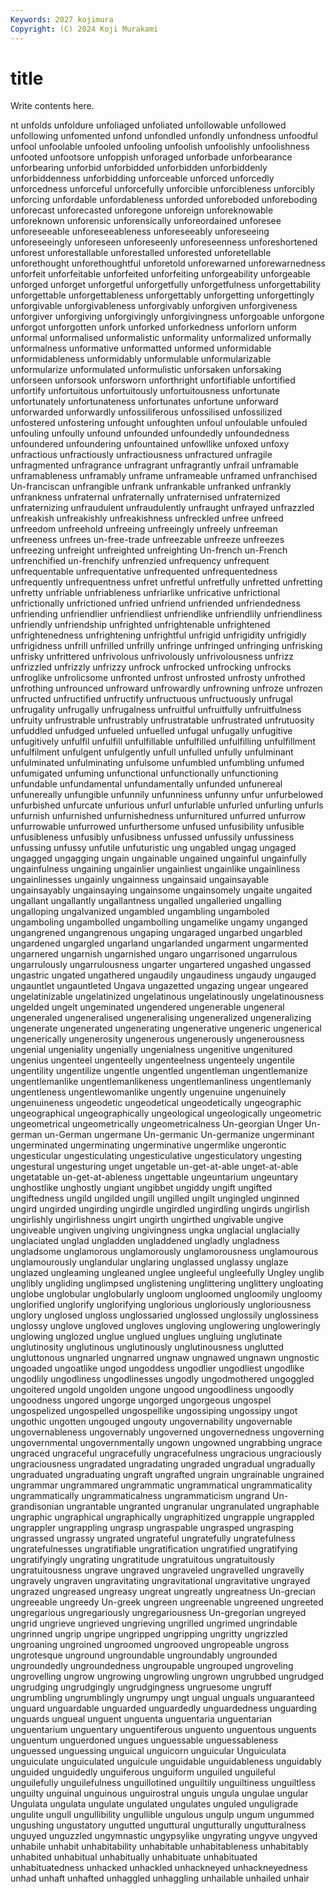 ```yaml
---
Keywords: 2027 kojimura
Copyright: (C) 2024 Koji Murakami
---
```


# title

Write contents here.



nt unfolds unfoldure unfoliaged unfoliated
unfollowable unfollowed unfollowing unfomented unfond unfondled unfondly unfondness unfoodful unfool
unfoolable unfooled unfooling unfoolish unfoolishly unfoolishness unfooted unfootsore unfoppish unforaged
unforbade unforbearance unforbearing unforbid unforbidded unforbidden unforbiddenly unforbiddenness unforbidding unforceable
unforced unforcedly unforcedness unforceful unforcefully unforcible unforcibleness unforcibly unforcing unfordable
unfordableness unforded unforeboded unforeboding unforecast unforecasted unforegone unforeign unforeknowable unforeknown
unforensic unforensically unforeordained unforesee unforeseeable unforeseeableness unforeseeably unforeseeing unforeseeingly unforeseen
unforeseenly unforeseenness unforeshortened unforest unforestallable unforestalled unforested unforetellable unforethought unforethoughtful
unforetold unforewarned unforewarnedness unforfeit unforfeitable unforfeited unforfeiting unforgeability unforgeable unforged
unforget unforgetful unforgetfully unforgetfulness unforgettability unforgettable unforgettableness unforgettably unforgetting unforgettingly
unforgivable unforgivableness unforgivably unforgiven unforgiveness unforgiver unforgiving unforgivingly unforgivingness unforgoable
unforgone unforgot unforgotten unfork unforked unforkedness unforlorn unform unformal unformalised
unformalistic unformality unformalized unformally unformalness unformative unformatted unformed unformidable unformidableness
unformidably unformulable unformularizable unformularize unformulated unformulistic unforsaken unforsaking unforseen unforsook
unforsworn unforthright unfortifiable unfortified unfortify unfortuitous unfortuitously unfortuitousness unfortunate unfortunately
unfortunateness unfortunates unfortune unforward unforwarded unforwardly unfossiliferous unfossilised unfossilized unfostered
unfostering unfought unfoughten unfoul unfoulable unfouled unfouling unfoully unfound unfounded
unfoundedly unfoundedness unfoundered unfoundering unfountained unfowllike unfoxed unfoxy unfractious unfractiously
unfractiousness unfractured unfragile unfragmented unfragrance unfragrant unfragrantly unfrail unframable unframableness
unframably unframe unframeable unframed unfranchised Un-franciscan unfrangible unfrank unfrankable unfranked
unfrankly unfrankness unfraternal unfraternally unfraternised unfraternized unfraternizing unfraudulent unfraudulently unfraught
unfrayed unfrazzled unfreakish unfreakishly unfreakishness unfreckled unfree unfreed unfreedom unfreehold
unfreeing unfreeingly unfreely unfreeman unfreeness unfrees un-free-trade unfreezable unfreeze unfreezes
unfreezing unfreight unfreighted unfreighting Un-french un-French unfrenchified un-frenchify unfrenzied unfrequency
unfrequent unfrequentable unfrequentative unfrequented unfrequentedness unfrequently unfrequentness unfret unfretful unfretfully
unfretted unfretting unfretty unfriable unfriableness unfriarlike unfricative unfrictional unfrictionally unfrictioned
unfried unfriend unfriended unfriendedness unfriending unfriendlier unfriendliest unfriendlike unfriendlily unfriendliness
unfriendly unfriendship unfrighted unfrightenable unfrightened unfrightenedness unfrightening unfrightful unfrigid unfrigidity
unfrigidly unfrigidness unfrill unfrilled unfrilly unfringe unfringed unfringing unfrisking unfrisky
unfrittered unfrivolous unfrivolously unfrivolousness unfrizz unfrizzled unfrizzly unfrizzy unfrock unfrocked
unfrocking unfrocks unfroglike unfrolicsome unfronted unfrost unfrosted unfrosty unfrothed unfrothing
unfrounced unfroward unfrowardly unfrowning unfroze unfrozen unfructed unfructified unfructify unfructuous
unfructuously unfrugal unfrugality unfrugally unfrugalness unfruitful unfruitfully unfruitfulness unfruity unfrustrable
unfrustrably unfrustratable unfrustrated unfrutuosity unfuddled unfudged unfueled unfuelled unfugal unfugally
unfugitive unfugitively unfulfil unfulfill unfulfillable unfulfilled unfulfilling unfulfillment unfulfilment unfulgent
unfulgently unfull unfulled unfully unfulminant unfulminated unfulminating unfulsome unfumbled unfumbling
unfumed unfumigated unfuming unfunctional unfunctionally unfunctioning unfundable unfundamental unfundamentally unfunded
unfunereal unfunereally unfungible unfunnily unfunniness unfunny unfur unfurbelowed unfurbished unfurcate
unfurious unfurl unfurlable unfurled unfurling unfurls unfurnish unfurnished unfurnishedness unfurnitured
unfurred unfurrow unfurrowable unfurrowed unfurthersome unfused unfusibility unfusible unfusibleness unfusibly
unfusibness unfussed unfussily unfussiness unfussing unfussy unfutile unfuturistic ung ungabled
ungag ungaged ungagged ungagging ungain ungainable ungained ungainful ungainfully ungainfulness
ungaining ungainlier ungainliest ungainlike ungainliness ungainlinesses ungainly ungainness ungainsaid ungainsayable
ungainsayably ungainsaying ungainsome ungainsomely ungaite ungaited ungallant ungallantly ungallantness ungalled
ungalleried ungalling ungalloping ungalvanized ungambled ungambling ungamboled ungamboling ungambolled ungambolling
ungamelike ungamy unganged ungangrened ungangrenous ungaping ungaraged ungarbed ungarbled ungardened
ungargled ungarland ungarlanded ungarment ungarmented ungarnered ungarnish ungarnished ungaro ungarrisoned
ungarrulous ungarrulously ungarrulousness ungarter ungartered ungashed ungassed ungastric ungated ungathered
ungaudily ungaudiness ungaudy ungauged ungauntlet ungauntleted Ungava ungazetted ungazing ungear
ungeared ungelatinizable ungelatinized ungelatinous ungelatinously ungelatinousness ungelded ungelt ungeminated ungendered
ungenerable ungeneral ungeneraled ungeneralised ungeneralising ungeneralized ungeneralizing ungenerate ungenerated ungenerating
ungenerative ungeneric ungenerical ungenerically ungenerosity ungenerous ungenerously ungenerousness ungenial ungeniality
ungenially ungenialness ungenitive ungenitured ungenius ungenteel ungenteelly ungenteelness ungenteely ungentile
ungentility ungentilize ungentle ungentled ungentleman ungentlemanize ungentlemanlike ungentlemanlikeness ungentlemanliness ungentlemanly
ungentleness ungentlewomanlike ungently ungenuine ungenuinely ungenuineness ungeodetic ungeodetical ungeodetically ungeographic
ungeographical ungeographically ungeological ungeologically ungeometric ungeometrical ungeometrically ungeometricalness Un-georgian Unger
Un-german un-German ungermane Un-germanic Un-germanize ungerminant ungerminated ungerminating ungerminative ungermlike
ungerontic ungesticular ungesticulating ungesticulative ungesticulatory ungesting ungestural ungesturing unget ungetable
un-get-at-able unget-at-able ungetatable un-get-at-ableness ungettable ungeuntarium ungeuntary unghostlike unghostly ungiant
ungibbet ungiddy ungift ungifted ungiftedness ungild ungilded ungill ungilled ungilt
ungingled unginned ungird ungirded ungirding ungirdle ungirdled ungirdling ungirds ungirlish
ungirlishly ungirlishness ungirt ungirth ungirthed ungivable ungive ungiveable ungiven ungiving
ungivingness ungka unglacial unglacially unglaciated unglad ungladden ungladdened ungladly ungladness
ungladsome unglamorous unglamorously unglamorousness unglamourous unglamourously unglandular unglaring unglassed unglassy
unglaze unglazed ungleaming ungleaned unglee ungleeful ungleefully Ungley unglib unglibly
ungliding unglimpsed unglistening unglittering unglittery ungloating unglobe unglobular unglobularly ungloom
ungloomed ungloomily ungloomy unglorified unglorify unglorifying unglorious ungloriously ungloriousness unglory
unglosed ungloss unglossaried unglossed unglossily unglossiness unglossy unglove ungloved ungloves
ungloving unglowering ungloweringly unglowing unglozed unglue unglued unglues ungluing unglutinate
unglutinosity unglutinous unglutinously unglutinousness unglutted ungluttonous ungnarled ungnarred ungnaw ungnawed
ungnawn ungnostic ungoaded ungoatlike ungod ungoddess ungodlier ungodliest ungodlike ungodlily
ungodliness ungodlinesses ungodly ungodmothered ungoggled ungoitered ungold ungolden ungone ungood
ungoodliness ungoodly ungoodness ungored ungorge ungorged ungorgeous ungospel ungospelized ungospelled
ungospellike ungossiping ungossipy ungot ungothic ungotten ungouged ungouty ungovernability ungovernable
ungovernableness ungovernably ungoverned ungovernedness ungoverning ungovernmental ungovernmentally ungown ungowned ungrabbing
ungrace ungraced ungraceful ungracefully ungracefulness ungracious ungraciously ungraciousness ungradated ungradating
ungraded ungradual ungradually ungraduated ungraduating ungraft ungrafted ungrain ungrainable ungrained
ungrammar ungrammared ungrammatic ungrammatical ungrammaticality ungrammatically ungrammaticalness ungrammaticism ungrand Un-grandisonian
ungrantable ungranted ungranular ungranulated ungraphable ungraphic ungraphical ungraphically ungraphitized ungrapple
ungrappled ungrappler ungrappling ungrasp ungraspable ungrasped ungrasping ungrassed ungrassy ungrated
ungrateful ungratefully ungratefulness ungratefulnesses ungratifiable ungratification ungratified ungratifying ungratifyingly ungrating
ungratitude ungratuitous ungratuitously ungratuitousness ungrave ungraved ungraveled ungravelled ungravelly ungravely
ungraven ungravitating ungravitational ungravitative ungrayed ungrazed ungreased ungreasy ungreat ungreatly
ungreatness Un-grecian ungreeable ungreedy Un-greek ungreen ungreenable ungreened ungreeted ungregarious
ungregariously ungregariousness Un-gregorian ungreyed ungrid ungrieve ungrieved ungrieving ungrilled ungrimed
ungrindable ungrinned ungrip ungripe ungripped ungripping ungritty ungrizzled ungroaning ungroined
ungroomed ungrooved ungropeable ungross ungrotesque unground ungroundable ungroundably ungrounded ungroundedly
ungroundedness ungroupable ungrouped ungroveling ungrovelling ungrow ungrowing ungrowling ungrown ungrubbed
ungrudged ungrudging ungrudgingly ungrudgingness ungruesome ungruff ungrumbling ungrumblingly ungrumpy ungt
ungual unguals unguaranteed unguard unguardable unguarded unguardedly unguardedness unguarding unguards
ungueal unguent unguenta unguentaria unguentarian unguentarium unguentary unguentiferous unguento unguentous
unguents unguentum unguerdoned ungues unguessable unguessableness unguessed unguessing unguical unguicorn
unguicular Unguiculata unguiculate unguiculated unguicule unguidable unguidableness unguidably unguided unguidedly
unguiferous unguiform unguiled unguileful unguilefully unguilefulness unguillotined unguiltily unguiltiness unguiltless
unguilty unguinal unguinous unguirostral unguis ungula ungulae ungular Ungulata ungulata
ungulate ungulated ungulates unguled unguligrade ungulite ungull ungullibility ungullible ungulous
ungulp ungum ungummed ungushing ungustatory ungutted unguttural ungutturally ungutturalness unguyed
unguzzled ungymnastic ungypsylike ungyrating ungyve ungyved unhabile unhabit unhabitability unhabitable
unhabitableness unhabitably unhabited unhabitual unhabitually unhabituate unhabituated unhabituatedness unhacked unhackled
unhackneyed unhackneyedness unhad unhaft unhafted unhaggled unhaggling unhailable unhailed unhair

